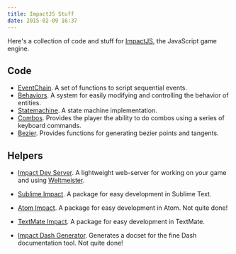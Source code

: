 ```yaml
---
title: ImpactJS Stuff
date: 2015-02-09 16:37
---
```


Here's a collection of code and stuff for [ImpactJS][impact], the JavaScript
game engine.

Code
----

* [EventChain][eventchain]. A set of functions to script sequential events.
* [Behaviors][behaviors]. A system for easily modifying and controlling the
  behavior of entities.
* [Statemachine][statemachine]. A state machine implementation.
* [Combos][combos]. Provides the player the ability to do combos using a series
  of keyboard commands.
* [Bezier][bezier]. Provides functions for generating bezier points and tangents.

Helpers
-------

* [Impact Dev Server][impactdevserver]. A lightweight web-server for working
  on your game and using [Weltmeister][wm].
* [Sublime Impact][sublime]. A package for easy development in Sublime Text.
* [Atom Impact][atom]. A package for easy development in Atom. Not quite done!
* [TextMate Impact][tm]. A package for easy development in TextMate.
* [Impact Dash Generator][dashgenerator]. Generates a docset for the fine Dash
  documentation tool. Not quite done!

  [impact]: http://impactjs.com/
  [wm]: http://impactjs.com/documentation/weltmeister
  [eventchain]: https://github.com/drhayes/impactjs-eventchain
  [impactdevserver]: https://github.com/drhayes/impact-dev-server
  [behaviors]: https://github.com/drhayes/impactjs-behaviors
  [statemachine]: https://github.com/drhayes/impactjs-statemachine
  [combos]: https://github.com/drhayes/impactjs-combos
  [sublime]: https://github.com/drhayes/sublime-impactjs
  [atom]: https://github.com/drhayes/atom-impactjs
  [dashgenerator]: https://github.com/drhayes/impactjs-dash-generator
  [tm]: https://github.com/drhayes/ImpactJS.tmbundle
  [bezier]: https://github.com/drhayes/impactjs-bezier
